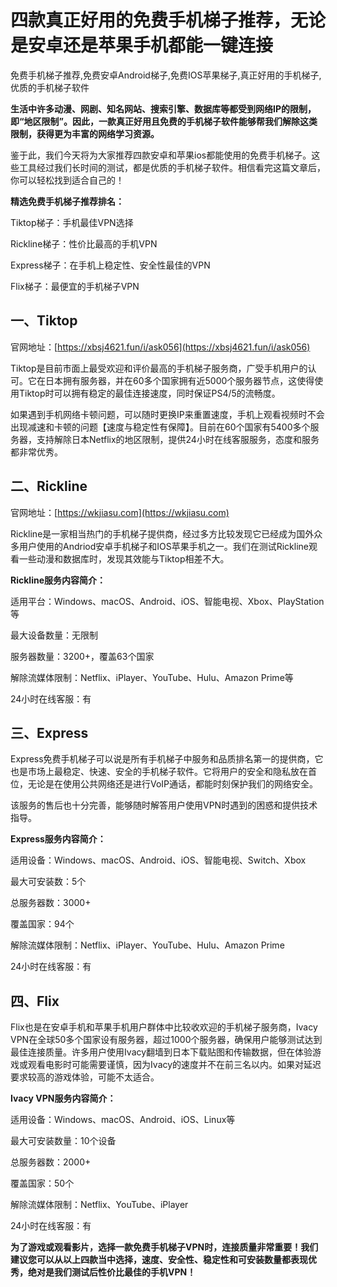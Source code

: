 # 四款真正好用的免费手机梯子推荐，无论是安卓还是苹果手机都能一键连接
免费手机梯子推荐,免费安卓Android梯子,免费IOS苹果梯子,真正好用的手机梯子,优质的手机梯子软件

**生活中许多动漫、网剧、知名网站、搜索引擎、数据库等都受到网络IP的限制，即“地区限制”。因此，一款真正好用且免费的手机梯子软件能够帮我们解除这类限制，获得更为丰富的网络学习资源。**

鉴于此，我们今天将为大家推荐四款安卓和苹果ios都能使用的免费手机梯子。这些工具经过我们长时间的测试，都是优质的手机梯子软件。相信看完这篇文章后，你可以轻松找到适合自己的！

**精选免费手机梯子推荐排名：**

Tiktop梯子：手机最佳VPN选择

Rickline梯子：性价比最高的手机VPN

Express梯子：在手机上稳定性、安全性最佳的VPN

Flix梯子：最便宜的手机梯子VPN

## 一、Tiktop
官网地址：[https://xbsj4621.fun/i/ask056](https://xbsj4621.fun/i/ask056)

Tiktop是目前市面上最受欢迎和评价最高的手机梯子服务商，广受手机用户的认可。它在日本拥有服务器，并在60多个国家拥有近5000个服务器节点，这使得使用Tiktop时可以拥有稳定的最佳连接速度，同时保证PS4/5的流畅度。

如果遇到手机网络卡顿问题，可以随时更换IP来重置速度，手机上观看视频时不会出现减速和卡顿的问题【速度与稳定性有保障】。目前在60个国家有5400多个服务器，支持解除日本Netflix的地区限制，提供24小时在线客服服务，态度和服务都非常优秀。

## 二、Rickline
官网地址：[https://wkjiasu.com](https://wkjiasu.com)

Rickline是一家相当热门的手机梯子提供商，经过多方比较发现它已经成为国外众多用户使用的Andriod安卓手机梯子和IOS苹果手机之一。我们在测试Rickline观看一些动漫和数据库时，发现其效能与Tiktop相差不大。

**Rickline服务内容简介：**

适用平台：Windows、macOS、Android、iOS、智能电视、Xbox、PlayStation等

最大设备数量：无限制

服务器数量：3200+，覆盖63个国家

解除流媒体限制：Netflix、iPlayer、YouTube、Hulu、Amazon Prime等

24小时在线客服：有

## 三、Express
Express免费手机梯子可以说是所有手机梯子中服务和品质排名第一的提供商，它也是市场上最稳定、快速、安全的手机梯子软件。它将用户的安全和隐私放在首位，无论是在使用公共网络还是进行VoIP通话，都能时刻保护我们的网络安全。

该服务的售后也十分完善，能够随时解答用户使用VPN时遇到的困惑和提供技术指导。

**Express服务内容简介：**

适用设备：Windows、macOS、Android、iOS、智能电视、Switch、Xbox

最大可安装数：5个

总服务器数：3000+

覆盖国家：94个

解除流媒体限制：Netflix、iPlayer、YouTube、Hulu、Amazon Prime

24小时在线客服：有


## 四、Flix
Flix也是在安卓手机和苹果手机用户群体中比较收欢迎的手机梯子服务商，Ivacy VPN在全球50多个国家设有服务器，超过1000个服务器，确保用户能够测试达到最佳连接质量。许多用户使用Ivacy翻墙到日本下载贴图和传输数据，但在体验游戏或观看电影时可能需要谨慎，因为Ivacy的速度并不在前三名以内。如果对延迟要求较高的游戏体验，可能不太适合。

**Ivacy VPN服务内容简介：**

适用设备：Windows、macOS、Android、iOS、Linux等

最大可安装数量：10个设备

总服务器数：2000+

覆盖国家：50个

解除流媒体限制：Netflix、YouTube、iPlayer

24小时在线客服：有

**为了游戏或观看影片，选择一款免费手机梯子VPN时，连接质量非常重要！我们建议您可以从以上四款当中选择，速度、安全性、稳定性和可安装数量都表现优秀，绝对是我们测试后性价比最佳的手机VPN！**
